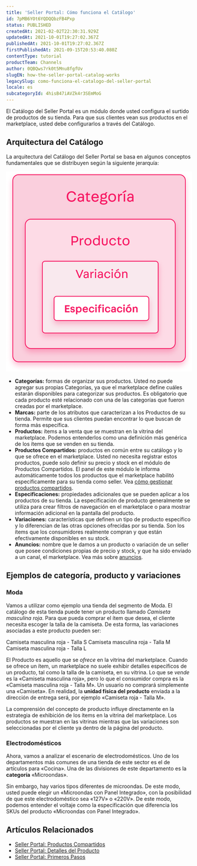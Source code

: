 ```yaml
---
title: 'Seller Portal: Cómo funciona el Catálogo'
id: 7pMB6YOt6YQDQQbzFB4Pxp
status: PUBLISHED
createdAt: 2021-02-02T22:30:31.929Z
updatedAt: 2021-10-01T19:27:02.367Z
publishedAt: 2021-10-01T19:27:02.367Z
firstPublishedAt: 2021-09-15T20:53:40.080Z
contentType: tutorial
productTeam: Channels
author: 0QBQws7rk0t5Mnu8fgfUv
slugEN: how-the-seller-portal-catalog-works
legacySlug: como-funciona-el-catalogo-del-seller-portal
locale: es
subcategoryId: 4hisB47iAVZk4r3SEmMoG
---
```


El Catálogo del Seller Portal es un módulo donde usted configura el surtido de productos de su tienda. Para que sus clientes vean sus productos en el marketplace, usted debe configurarlos a través del Catálogo. 

## Arquitectura del Catálogo

La arquitectura del Catálogo del Seller Portal se basa en algunos conceptos fundamentales que se distribuyen según la siguiente jerarquía:

![ilustra-catalogoES](https://raw.githubusercontent.com/vtexdocs/help-center-content/refs/heads/main/docs/es/tutorials/sellers/seller-portal/como-funciona-el-catalogo-del-seller-portal_1.png)

- **Categorías:** formas de organizar sus productos. Usted no puede agregar sus propias Categorías, ya que el marketplace define cuáles estarán disponibles para categorizar sus productos. Es obligatorio que cada producto esté relacionado con una de las categorías que fueron creadas por el marketplace.   
- **Marcas:**  parte de los atributos que caracterizan a los Productos de su tienda. Permite que sus clientes puedan encontrar lo que buscan de forma más específica.   
- **Productos:** ítems a la venta que se muestran en la vitrina del marketplace.  Podemos entenderlos como una definición más genérica de los ítems que se venden en su tienda.  
- **Productos Compartidos:** productos en común entre su catálogo y lo que se ofrece en el marketplace. Usted no necesita registrar estos productos, puede solo definir su precio y stock en el módulo de Productos Compartidos. El panel de este módulo le informa automáticamente todos los productos que el marketplace habilitó específicamente para su tienda como seller. Vea [cómo gestionar productos compartidos](/es/tutorial/seller-portal-produtos-compartilhados--6vUGj2UmOuLzQTK9pj04lu).   
- **Especificaciones:** propiedades adicionales que se pueden aplicar a los productos de su tienda. La especificación de producto generalmente se utiliza para crear filtros de navegación en el marketplace o para mostrar información adicional en la pantalla del producto.   
- **Variaciones:** características que definen un tipo de producto específico y lo diferencian de las otras opciones ofrecidas por su tienda. Son los ítems que los consumidores realmente compran y que están efectivamente disponibles en su stock.  
- **Anuncios:** nombre que le damos a un producto o variación de un seller que posee condiciones propias de precio y stock, y que ha sido enviado a un canal, el marketplace. Vea más sobre [anuncios](/es/tutorial/anuncios-y-envio-de-productos-al-marketplace--3RwSj7AyBoPtFbXkS7REiu).  

## Ejemplos de categoría, producto y variaciones

### Moda

Vamos a utilizar como ejemplo una tienda del segmento de Moda. El catálogo de esta tienda puede tener un producto llamado *Camiseta masculina roja*. Para que pueda comprar el ítem que desea, el cliente necesita escoger la talla de la camiseta. De esta forma, las variaciones asociadas a este producto pueden ser:

Camiseta masculina roja - Talla S
Camiseta masculina roja - Talla M
Camiseta masculina roja - Talla L

El Producto es aquello que se *ofrece* en la vitrina del marketplace. Cuando se ofrece un ítem, un marketplace no suele exhibir detalles específicos de un producto, tal como la talla de la camiseta, en su vitrina. Lo que se *vende* es la «Camiseta masculina roja», pero lo que el consumidor compra es la «Camiseta masculina roja - Talla M». Un usuario no comprará simplemente una «Camiseta». En realidad, la **unidad física del producto** enviada a la dirección de entrega será, por ejemplo «Camiseta roja - Talla M».

La comprensión del concepto de producto influye directamente en la estrategia de exhibición de los ítems en la vitrina del marketplace. Los productos se muestran en las vitrinas mientras que las variaciones son seleccionadas por el cliente ya dentro de la página del producto.

### Electrodomésticos

Ahora, vamos a analizar el escenario de electrodomésticos. Uno de los departamentos más comunes de una tienda de este sector es el de artículos para «Cocina». Una de las divisiones de este departamento es la **categoría** «Microondas».

Sin embargo, hay varios tipos diferentes de microondas. De este modo, usted puede elegir un «Microondas con Panel Integrado», con la posibilidad de que este electrodoméstico sea «127V» o «220V». De este modo, podemos entender el voltaje como la especificación que diferencia los SKUs del producto «Microondas con Panel Integrado».

## Artículos Relacionados

- [Seller Portal: Productos Compartidos](/es/tutorial/seller-portal-produtos-compartilhados--6vUGj2UmOuLzQTK9pj04lu)      
- [Seller Portal: Detalles del Producto](/es/tutorial/seller-portal-detalhes-do-produto--K0WWsERWj7aQtmZinhYoP)      
- [Seller Portal: Primeros Pasos](/es/tutorial/seller-portal-primeiros-passos--6w1vBdRH2uuBGmUqgNQjwK)    

